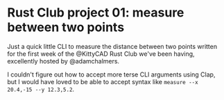 # Rust Club project 01: measure between two points

Just a quick little CLI to measure the distance between two points written for the first week of the @KittyCAD Rust Club we've been having, excellently hosted by @adamchalmers.

I couldn't figure out how to accept more terse CLI arguments using Clap, but I would have loved to be able to accept syntax like `measure --x 20.4,-15 --y 12.3,5.2`.